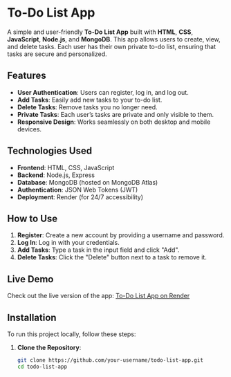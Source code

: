 # To-Do List App

A simple and user-friendly **To-Do List App** built with **HTML**, **CSS**, **JavaScript**, **Node.js**, and **MongoDB**. This app allows users to create, view, and delete tasks. Each user has their own private to-do list, ensuring that tasks are secure and personalized.

## Features
- **User Authentication**: Users can register, log in, and log out.
- **Add Tasks**: Easily add new tasks to your to-do list.
- **Delete Tasks**: Remove tasks you no longer need.
- **Private Tasks**: Each user’s tasks are private and only visible to them.
- **Responsive Design**: Works seamlessly on both desktop and mobile devices.

## Technologies Used
- **Frontend**: HTML, CSS, JavaScript
- **Backend**: Node.js, Express
- **Database**: MongoDB (hosted on MongoDB Atlas)
- **Authentication**: JSON Web Tokens (JWT)
- **Deployment**: Render (for 24/7 accessibility)

## How to Use
1. **Register**: Create a new account by providing a username and password.
2. **Log In**: Log in with your credentials.
3. **Add Tasks**: Type a task in the input field and click "Add".
4. **Delete Tasks**: Click the "Delete" button next to a task to remove it.

## Live Demo
Check out the live version of the app: [To-Do List App on Render](https://todo-app.onrender.com)

## Installation
To run this project locally, follow these steps:

1. **Clone the Repository**:
   ```bash
   git clone https://github.com/your-username/todo-list-app.git
   cd todo-list-app
